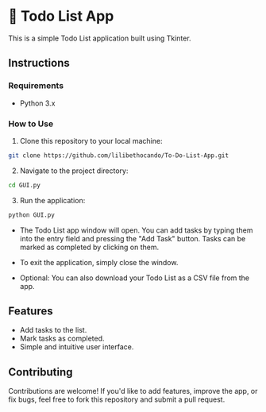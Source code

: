 # 📝 Todo List App


This is a simple Todo List application built using Tkinter.

## Instructions

### Requirements
- Python 3.x

### How to Use
1. Clone this repository to your local machine:

```bash
git clone https://github.com/lilibethocando/To-Do-List-App.git
```

2.  Navigate to the project directory:

```bash
cd GUI.py
```

3.  Run the application:

```bash
python GUI.py
```

-  The Todo List app window will open. You can add tasks by typing them into the entry field and pressing the "Add Task" button. Tasks can be marked as completed by clicking on them.

-  To exit the application, simply close the window.

-  Optional: You can also download your Todo List as a CSV file from the app.

Features
--------

-   Add tasks to the list.
-   Mark tasks as completed.
-   Simple and intuitive user interface.

Contributing
------------

Contributions are welcome! If you'd like to add features, improve the app, or fix bugs, feel free to fork this repository and submit a pull request.
